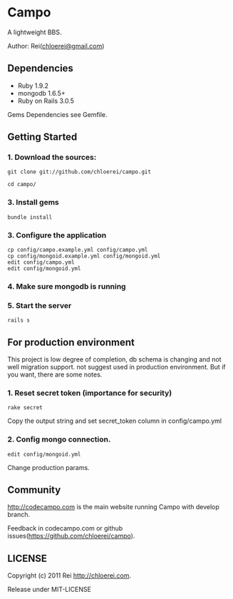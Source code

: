 # Campo

A lightweight BBS.

Author: Rei(chloerei@gmail.com)

## Dependencies

- Ruby 1.9.2
- mongodb 1.6.5+
- Ruby on Rails 3.0.5

Gems Dependencies see Gemfile.

## Getting Started

### 1. Download the sources:

    git clone git://github.com/chloerei/campo.git

    cd campo/

### 3. Install gems

    bundle install

### 3. Configure the application

    cp config/campo.example.yml config/campo.yml
    cp config/mongoid.example.yml config/mongoid.yml
    edit config/campo.yml
    edit config/mongoid.yml

### 4. Make sure mongodb is running

### 5. Start the server

    rails s

## For production environment

This project is low degree of completion, db schema is changing and not well migration support. not suggest used in production environment. But if you want, there are some notes.

### 1. Reset secret token (importance for security)

    rake secret

Copy the output string and set secret\_token column in config/campo.yml

### 2. Config mongo connection.

    edit config/mongoid.yml

Change production params.

## Community

http://codecampo.com is the main website running Campo with develop branch.

Feedback in codecampo.com or github issues(https://github.com/chloerei/campo).

## LICENSE 

Copyright (c) 2011 Rei http://chloerei.com.

Release under MIT-LICENSE
